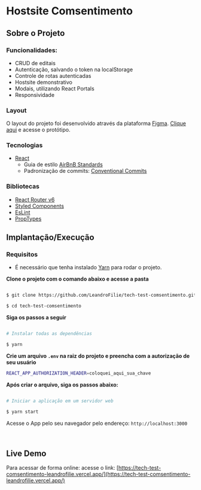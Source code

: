# Hostsite Comsentimento

## Sobre o Projeto
### Funcionalidades:
- CRUD de editais
- Autenticação, salvando o token na localStorage
- Controle de rotas autenticadas
- Hostsite demonstrativo
- Modais, utilizando React Portals
- Responsividade

### Layout
O layout do projeto foi desenvolvido através da plataforma [Figma](figma.com). [Clique aqui](https://www.figma.com/file/bQKq3SW4YSvhSMBF0i5cD7/Hostsite---Comsentimento) e acesse o protótipo.

### Tecnologias
- [React](https://pt-br.reactjs.org/docs/getting-started.html)
  - Guia de estilo [AirBnB Standards](https://github.com/airbnb/javascript)
  - Padronização de commits: [Conventional Commits](https://www.conventionalcommits.org/en/)

### Bibliotecas
- [React Router v6](https://reactrouter.com/docs/en/v6)
- [Styled Components](https://styled-components.com/docs)
- [EsLint](https://eslint.org/docs/latest/)
- [PropTypes](https://www.npmjs.com/package/prop-types)

## Implantação/Execução

### Requisitos

- É necessário que tenha instalado [Yarn](https://yarnpkg.com/) para rodar o projeto.

**Clone o projeto com o comando abaixo e acesse a pasta**
```bash

$ git clone https://github.com/LeandroFilie/tech-test-comsentimento.git

$ cd tech-test-comsentimento
```

**Siga os passos a seguir**

```bash

# Instalar todas as dependências

$ yarn

```
**Crie um arquivo <code>.env</code> na raiz do projeto e preencha com a autorização de seu usuário**
```bash
REACT_APP_AUTHORIZATION_HEADER=coloquei_aqui_sua_chave
```
**Após criar o arquivo, siga os passos abaixo:**

```bash

# Iniciar a aplicação em um servidor web

$ yarn start

```
Acesse o App pelo seu navegador pelo endereço: `http://localhost:3000`

<br>

## Live Demo
Para acessar de forma online: acesse o link: [https://tech-test-comsentimento-leandrofilie.vercel.app/](https://tech-test-comsentimento-leandrofilie.vercel.app/)
